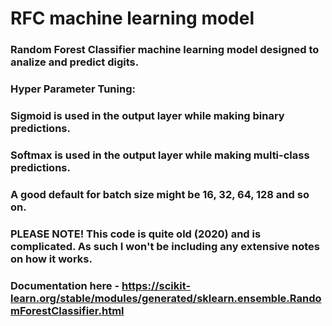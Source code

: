# RFC machine learning model
### Random Forest Classifier machine learning model designed to analize and predict digits.
### Hyper Parameter Tuning:
### Sigmoid is used in the output layer while making binary predictions.
### Softmax is used in the output layer while making multi-class predictions.
### A good default for batch size might be 16, 32, 64, 128 and so on.
### PLEASE NOTE! This code is quite old (2020) and is complicated. As such I won't be including any extensive notes on how it works.
### Documentation here - https://scikit-learn.org/stable/modules/generated/sklearn.ensemble.RandomForestClassifier.html
